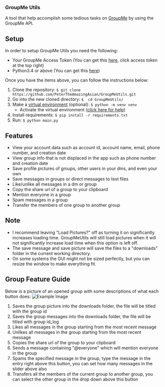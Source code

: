 ### GroupMe Utils
A tool that help accomplish some tedious tasks on [GroupMe](https://groupme.com)
by using the GroupMe API.

## Setup
In order to setup GroupMe Utils you need the following:  
- Your GroupMe Access Token (You can get this [here](https://dev.groupme.com/session/new), click access token at the top right)
- Python3.4 or above (You can get this [here](https://www.python.org/downloads/)) 

Once you have the items above, you can follow the instructions below:
1. Clone the repository: `$ git clone https://github.com/PeterTheAmazingAsian/GroupMeUtils.git`
2. Go into the new cloned directory: `$  cd GroupMeUtils/`
3. Make a [virtual environment](https://docs.python.org/3/library/venv.html) (optional): `$ python -m venv venv`
   - Activate the virtual environment ([click here for help](https://docs.python.org/3/library/venv.html))
4. Install requirements: `$ pip install -r requirements.txt`
5. Run: `$ python main.py`

## Features
- View your account data such as account id, account name, email, phone number, and creation date
- View group info that is not displaced in the app such as phone number and creation date
- Save profile pictures of groups, other users in your dms, and even your own
- Save messages in groups or direct messages to test files
- Like/unlike all messages in a dm or group
- Copy the share url of a group to your clipboard
- Mention everyone in a group
- Spam messages in a group
- Transfer the members of one group to another group

## Note
- I recommend leaving "Load Pictures?" off as turning it on significantly increases loading time. 
  GroupMeUtils will still load pictures when it will not significantly increase load time when this
  option is left off.
- The save message and save picture will save the files to a "downloads" folder in the current working directory.
- On some systems the GUI might not be sized perfectly, but you can resize the window to make everything fit.

## Group Feature Guide
Below is a picture of an opened group with some descriptions of what each button does:
![Example Image](https://petertheamazingasian.github.io/assets/groupmeutils.png)
1. Saves the group picture into the downloads folder, the file will be titled with the group id
2. Saves the group messages into the downloads folder, the file will be titled with group id_log
3. Likes all messages in the group starting from the most recent message
4. Unlikes all messages in the group starting from the most recent message
5. Copies the share url of the group to your clipboard
6. Sends a message containing "@everyone" which will mention everyone in the group
7. Spams the specified message in the group, type the message in the entry right above this button, you can set how many messages in the slider above also
8. Transfers all the members of the current group to another group, you can select the other group in the drop down above this button